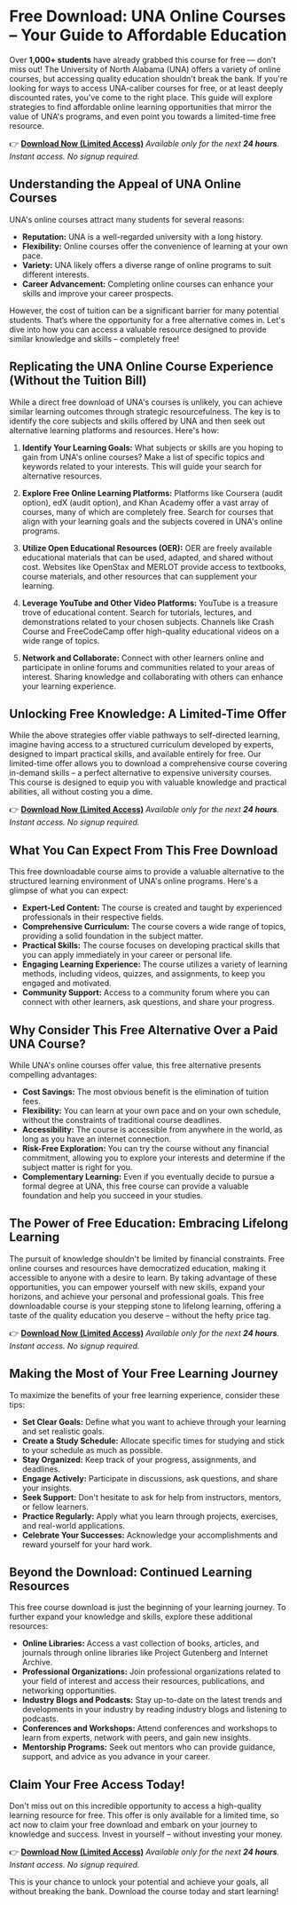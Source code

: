 # Free Download: UNA Online Courses – Your Guide to Affordable Education

Over **1,000+ students** have already grabbed this course for free — don’t miss out!
The University of North Alabama (UNA) offers a variety of online courses, but accessing quality education shouldn't break the bank. If you're looking for ways to access UNA-caliber courses for free, or at least deeply discounted rates, you've come to the right place. This guide will explore strategies to find affordable online learning opportunities that mirror the value of UNA's programs, and even point you towards a limited-time free resource.

👉 [**Download Now (Limited Access)**](https://udemywork.com/una-online-courses)
_Available only for the next **24 hours**. Instant access. No signup required._

## Understanding the Appeal of UNA Online Courses

UNA's online courses attract many students for several reasons:

*   **Reputation:** UNA is a well-regarded university with a long history.
*   **Flexibility:** Online courses offer the convenience of learning at your own pace.
*   **Variety:** UNA likely offers a diverse range of online programs to suit different interests.
*   **Career Advancement:** Completing online courses can enhance your skills and improve your career prospects.

However, the cost of tuition can be a significant barrier for many potential students. That’s where the opportunity for a free alternative comes in. Let's dive into how you can access a valuable resource designed to provide similar knowledge and skills – completely free!

## Replicating the UNA Online Course Experience (Without the Tuition Bill)

While a direct free download of UNA's courses is unlikely, you can achieve similar learning outcomes through strategic resourcefulness. The key is to identify the core subjects and skills offered by UNA and then seek out alternative learning platforms and resources. Here's how:

1.  **Identify Your Learning Goals:** What subjects or skills are you hoping to gain from UNA's online courses? Make a list of specific topics and keywords related to your interests. This will guide your search for alternative resources.

2.  **Explore Free Online Learning Platforms:** Platforms like Coursera (audit option), edX (audit option), and Khan Academy offer a vast array of courses, many of which are completely free. Search for courses that align with your learning goals and the subjects covered in UNA's online programs.

3.  **Utilize Open Educational Resources (OER):** OER are freely available educational materials that can be used, adapted, and shared without cost. Websites like OpenStax and MERLOT provide access to textbooks, course materials, and other resources that can supplement your learning.

4.  **Leverage YouTube and Other Video Platforms:** YouTube is a treasure trove of educational content. Search for tutorials, lectures, and demonstrations related to your chosen subjects. Channels like Crash Course and FreeCodeCamp offer high-quality educational videos on a wide range of topics.

5.  **Network and Collaborate:** Connect with other learners online and participate in online forums and communities related to your areas of interest. Sharing knowledge and collaborating with others can enhance your learning experience.

## Unlocking Free Knowledge: A Limited-Time Offer

While the above strategies offer viable pathways to self-directed learning, imagine having access to a structured curriculum developed by experts, designed to impart practical skills, and available entirely for free. Our limited-time offer allows you to download a comprehensive course covering in-demand skills – a perfect alternative to expensive university courses. This course is designed to equip you with valuable knowledge and practical abilities, all without costing you a dime.

👉 [**Download Now (Limited Access)**](https://udemywork.com/una-online-courses)
_Available only for the next **24 hours**. Instant access. No signup required._

## What You Can Expect From This Free Download

This free downloadable course aims to provide a valuable alternative to the structured learning environment of UNA's online programs. Here's a glimpse of what you can expect:

*   **Expert-Led Content:** The course is created and taught by experienced professionals in their respective fields.
*   **Comprehensive Curriculum:** The course covers a wide range of topics, providing a solid foundation in the subject matter.
*   **Practical Skills:** The course focuses on developing practical skills that you can apply immediately in your career or personal life.
*   **Engaging Learning Experience:** The course utilizes a variety of learning methods, including videos, quizzes, and assignments, to keep you engaged and motivated.
*   **Community Support:** Access to a community forum where you can connect with other learners, ask questions, and share your progress.

## Why Consider This Free Alternative Over a Paid UNA Course?

While UNA's online courses offer value, this free alternative presents compelling advantages:

*   **Cost Savings:** The most obvious benefit is the elimination of tuition fees.
*   **Flexibility:** You can learn at your own pace and on your own schedule, without the constraints of traditional course deadlines.
*   **Accessibility:** The course is accessible from anywhere in the world, as long as you have an internet connection.
*   **Risk-Free Exploration:** You can try the course without any financial commitment, allowing you to explore your interests and determine if the subject matter is right for you.
*   **Complementary Learning:** Even if you eventually decide to pursue a formal degree at UNA, this free course can provide a valuable foundation and help you succeed in your studies.

## The Power of Free Education: Embracing Lifelong Learning

The pursuit of knowledge shouldn't be limited by financial constraints. Free online courses and resources have democratized education, making it accessible to anyone with a desire to learn. By taking advantage of these opportunities, you can empower yourself with new skills, expand your horizons, and achieve your personal and professional goals. This free downloadable course is your stepping stone to lifelong learning, offering a taste of the quality education you deserve – without the hefty price tag.

👉 [**Download Now (Limited Access)**](https://udemywork.com/una-online-courses)
_Available only for the next **24 hours**. Instant access. No signup required._

## Making the Most of Your Free Learning Journey

To maximize the benefits of your free learning experience, consider these tips:

*   **Set Clear Goals:** Define what you want to achieve through your learning and set realistic goals.
*   **Create a Study Schedule:** Allocate specific times for studying and stick to your schedule as much as possible.
*   **Stay Organized:** Keep track of your progress, assignments, and deadlines.
*   **Engage Actively:** Participate in discussions, ask questions, and share your insights.
*   **Seek Support:** Don't hesitate to ask for help from instructors, mentors, or fellow learners.
*   **Practice Regularly:** Apply what you learn through projects, exercises, and real-world applications.
*   **Celebrate Your Successes:** Acknowledge your accomplishments and reward yourself for your hard work.

## Beyond the Download: Continued Learning Resources

This free course download is just the beginning of your learning journey. To further expand your knowledge and skills, explore these additional resources:

*   **Online Libraries:** Access a vast collection of books, articles, and journals through online libraries like Project Gutenberg and Internet Archive.
*   **Professional Organizations:** Join professional organizations related to your field of interest and access their resources, publications, and networking opportunities.
*   **Industry Blogs and Podcasts:** Stay up-to-date on the latest trends and developments in your industry by reading industry blogs and listening to podcasts.
*   **Conferences and Workshops:** Attend conferences and workshops to learn from experts, network with peers, and gain new insights.
*   **Mentorship Programs:** Seek out mentors who can provide guidance, support, and advice as you advance in your career.

## Claim Your Free Access Today!

Don't miss out on this incredible opportunity to access a high-quality learning resource for free. This offer is only available for a limited time, so act now to claim your free download and embark on your journey to knowledge and success. Invest in yourself – without investing your money.

👉 [**Download Now (Limited Access)**](https://udemywork.com/una-online-courses)
_Available only for the next **24 hours**. Instant access. No signup required._

This is your chance to unlock your potential and achieve your goals, all without breaking the bank. Download the course today and start learning!
